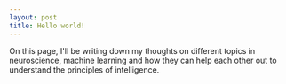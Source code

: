 ```yaml
---
layout: post
title: Hello world!
---
```


On this page, I'll be writing down my thoughts on different topics in neuroscience, machine learning and how they can help each other out to understand the principles of intelligence. 
